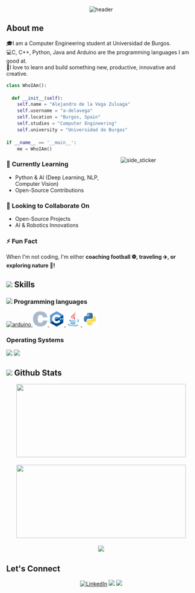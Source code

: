 <!--Saludo-->
<!--<h1 align="center">Hi , I'm Alejandro de la Vega <img src="https://media.giphy.com/media/hvRJCLFzcasrR4ia7z/giphy.gif" width="35"></h1>-->
<div align="center" width="100">
  <img 
  src="https://capsule-render.vercel.app/api?color=0:1a1b26,50:3d59a1,100:bb9af7&height=250&section=header&text=Hi,%20I'm%20Alejandro%20de%20la%20Vega&fontSize=30&type=waving&fontColor=fefefe&animation=fadeIn" 
  alt="header"
/>
</div>
<!--About me-->

## <b> About me </b>
🎓I am a Computer Engineering student at Universidad de Burgos.<br>
💻C, C++, Python, Java and Arduino are the programming languages I am good at.<br> 
🚀I love to learn and build something new, productive, innovative and creative.

```python
class WhoIAm():
    
  def __init__(self):
    self.name = "Alejandro de la Vega Zuluaga"
    self.username = "a-delavega"
    self.location = "Burgos, Spain"
    self.studies = "Computer Engineering"
    self.university = "Universidad de Burgos"

if __name__ == '__main__':
    me = WhoIAm()
```

<img align="right" width=200px height=200px alt="side_sticker" src="https://media.giphy.com/media/TEnXkcsHrP4YedChhA/giphy.gif" />

### 🌱 **Currently Learning**  
- Python & AI (Deep Learning, NLP, Computer Vision)  
- Open-Source Contributions  

### 🤝 **Looking to Collaborate On**  
- Open-Source Projects 
- AI & Robotics Innovations  

### ⚡ **Fun Fact**  
When I'm not coding, I'm either **coaching football ⚽, traveling ✈️, or exploring nature 🌿!**  

<!--Skills-->
## <img src="https://media2.giphy.com/media/QssGEmpkyEOhBCb7e1/giphy.gif?cid=ecf05e47a0n3gi1bfqntqmob8g9aid1oyj2wr3ds3mg700bl&rid=giphy.gif" width ="25"><b> Skills</b>
<!--Programming Languages-->
### <picture> <img src = "https://github.com/7oSkaaa/7oSkaaa/blob/main/Images/Programming_Languages.gif?raw=true" width = 20px>  </picture> Programming languages
  <a href="https://www.arduino.cc/" target="_blank"> <img src="https://cdn.worldvectorlogo.com/logos/arduino-1.svg" alt="arduino" width="40" height="40"/> </a>
  <a href="https://www.cprogramming.com/" target="_blank"> <img src="https://raw.githubusercontent.com/devicons/devicon/master/icons/c/c-original.svg" alt="c" width="40" height="40"/> </a>
  <a href="https://www.w3schools.com/cpp/" target="_blank"> <img src="https://raw.githubusercontent.com/devicons/devicon/master/icons/cplusplus/cplusplus-original.svg" alt="cplusplus" width="40" height="40"/> </a>
  <a href="https://www.java.com" target="_blank"> <img src="https://raw.githubusercontent.com/devicons/devicon/master/icons/java/java-original.svg" alt="java" width="40" height="40"/>
  <a href="https://www.python.org" target="_blank"> <img src="https://raw.githubusercontent.com/devicons/devicon/master/icons/python/python-original.svg" alt="python" width="40" height="40"/> </a> 
<!--Operating Systems-->
### Operating Systems
  <a> <img width="30px" src="https://cdn.jsdelivr.net/gh/devicons/devicon/icons/linux/linux-original.svg" /> </a>
  <a> <img width="30px" src="https://cdn.jsdelivr.net/gh/devicons/devicon/icons/windows8/windows8-original.svg" /> </a>
<!--Github Stats-->
## <picture> <img src = "https://github.com/7oSkaaa/7oSkaaa/blob/main/Images/Statistics.gif?raw=true" width = 30px>  </picture> Github Stats
<div align="center" style="display: flex; flex-direction: column; align-items: center;">
  <!-- Contenedor flexible para Stats y Streak -->
  <div style="display: flex; justify-content: center; gap: 20px; width: 100%; flex-wrap: wrap;">
    <!-- GitHub Stats - Altura fija -->
    <img src="https://github-readme-stats.vercel.app/api?username=a-delavega&theme=tokyonight&hide_border=false&include_all_commits=true&count_private=true&show_icons=true&custom_title=Alejandro%20de%20la%20Vega%27s%20Stats&card_width=450" style="height: 195px; width: 450px; object-fit: contain;"/>
    
  <!-- Streak Stats - Mismas dimensiones -->
  <img src="https://github-readme-streak-stats.herokuapp.com/?user=a-delavega&theme=tokyonight&hide_border=false&custom_title=Mi%20Racha&card_width=450" style="height: 195px; width: 450px; object-fit: contain;"/>
  </div>

  <!-- Top Languages (centrado y ajustado) -->
  <div style="margin-top: 20px; width: 90%; max-width: 920px;">
    <img src="https://github-readme-stats.vercel.app/api/top-langs/?username=a-delavega&theme=tokyonight&hide_border=false&include_all_commits=true&count_private=true&layout=compact&card_width=800"/>
  </div>
</div>
</div>
    
<!--RRSS KevinPatel04.md-->
## Let's Connect
<div align="center" width="100">
<a href="https://linkedin.com/in/alejandro-de-la-vega-zuluaga-918785358"><img src="https://img.shields.io/badge/Alejandro_de_la_Vega_Zuluaga-0077B5?style=for-the-badge&logo=linkedin&logoColor=white" alt="LinkedIn"/></a>
<a href="mailto:alejandro.vegzul@gmail.com"><img src="https://img.shields.io/badge/alejandro.vegzul@gmail.com-D14836?style=for-the-badge&logo=Gmail&logoColor=white"/></a>
<a href="https://www.instagram.com/_.delavega._?igsh=dXB6MDFiMWs4YWp5"><img src="https://img.shields.io/badge/a. de la vega-E4405F?style=for-the-badge&logo=Instagram&logoColor=white"/></a>
</div>
